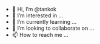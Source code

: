 - 👋 Hi, I’m @tankok
- 👀 I’m interested in ...
- 🌱 I’m currently learning ...
- 💞️ I’m looking to collaborate on ...
- 📫 How to reach me ...

<!---
tankok/tankok is a ✨ special ✨ repository because its `README.md` (this file) appears on your GitHub profile.
You can click the Preview link to take a look at your changes.
--->
